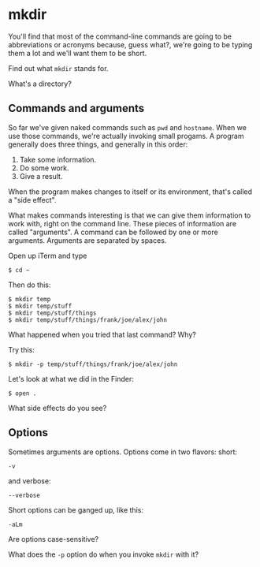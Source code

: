 # mkdir

You'll find that most of the command-line commands are going to be abbreviations or acronyms because, guess what?, we're going to be typing them a lot and we'll want them to be short.

Find out what `mkdir` stands for.

<!-- Replace this comment with your answer -->

What's a directory?

<!-- Replace this comment with your answer -->

## Commands and arguments

So far we've given naked commands such as `pwd` and `hostname`. When we use
those commands, we're actually invoking small progams. A program generally does
three things, and generally in this order:

1.  Take some information.
2.  Do some work.
3.  Give a result.

When the program makes changes to itself or its environment, that's called a
"side effect".

What makes commands interesting is that we can give them information to work
with, right on the command line. These pieces of information are called
"arguments". A command can be followed by one or more arguments. Arguments are
separated by spaces.

Open up iTerm and type

    $ cd ~

Then do this:

    $ mkdir temp
    $ mkdir temp/stuff
    $ mkdir temp/stuff/things
    $ mkdir temp/stuff/things/frank/joe/alex/john

What happened when you tried that last command? Why?

<!-- Replace this comment with your answer -->

Try this:

    $ mkdir -p temp/stuff/things/frank/joe/alex/john

Let's look at what we did in the Finder:

    $ open .

What side effects do you see?

<!-- Replace this comment with your answer -->

## Options

Sometimes arguments are options. Options come in two flavors: short:

    -v

and verbose:

    --verbose

Short options can be ganged up, like this:

    -aLm

Are options case-sensitive?

<!-- Replace this comment with your answer -->

What does the `-p` option do when you invoke `mkdir` with it?

<!-- Replace this comment with your answer -->
